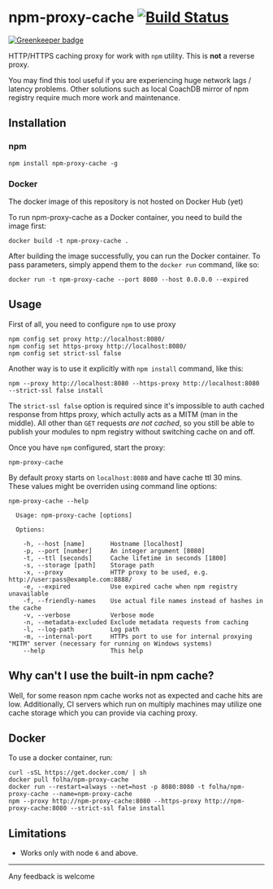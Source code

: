 
npm-proxy-cache  [![Build Status](https://travis-ci.org/runk/npm-proxy-cache.svg?branch=master)](https://travis-ci.org/runk/npm-proxy-cache)
========

[![Greenkeeper badge](https://badges.greenkeeper.io/runk/npm-proxy-cache.svg)](https://greenkeeper.io/)

HTTP/HTTPS caching proxy for work with `npm` utility. This is **not** a reverse proxy.

You may find this tool useful if you are experiencing huge network lags / latency
problems. Other solutions such as local CoachDB mirror of npm registry require much
more work and maintenance.


## Installation

### npm
    npm install npm-proxy-cache -g

### Docker
The docker image of this repository is not hosted on Docker Hub (yet)

To run npm-proxy-cache as a Docker container, you need to build the image first:

```shell
docker build -t npm-proxy-cache .
```

After building the image successfully, you can run the Docker container. To pass parameters, simply append them to the `docker run` command, like so:

```shell
docker run -t npm-proxy-cache --port 8080 --host 0.0.0.0 --expired
```


## Usage

First of all, you need to configure `npm` to use proxy

```shell
npm config set proxy http://localhost:8080/
npm config set https-proxy http://localhost:8080/
npm config set strict-ssl false
```

Another way is to use it explicitly with `npm install` command, like this:

```shell
npm --proxy http://localhost:8080 --https-proxy http://localhost:8080 --strict-ssl false install
```

The `strict-ssl false` option is required since it's impossible to auth cached response
from https proxy, which actully acts as a MITM (man in the middle). All other than `GET`
requests *are not cached*, so you still be able to publish your modules to npm registry without
switching cache on and off.

Once you have `npm` configured, start the proxy:

```shell
npm-proxy-cache
```

By default proxy starts on `localhost:8080` and have cache ttl 30 mins. These values might be
overriden using command line options:

```text
npm-proxy-cache --help

  Usage: npm-proxy-cache [options]

  Options:

    -h, --host [name]       Hostname [localhost]
    -p, --port [number]     An integer argument [8080]
    -t, --ttl [seconds]     Cache lifetime in seconds [1800]
    -s, --storage [path]    Storage path
    -x, --proxy             HTTP proxy to be used, e.g. http://user:pass@example.com:8888/
    -e, --expired           Use expired cache when npm registry unavailable
    -f, --friendly-names    Use actual file names instead of hashes in the cache
    -v, --verbose           Verbose mode
    -n, --metadata-excluded Exclude metadata requests from caching
    -l, --log-path          Log path
    -m, --internal-port     HTTPs port to use for internal proxying "MITM" server (necessary for running on Windows systems)
    --help                  This help
```

## Why can't I use the built-in npm cache?

Well, for some reason npm cache works not as expected and cache hits are low. Additionally,
CI servers which run on multiply machines may utilize one cache storage which you can provide
via caching proxy.

## Docker

To use a docker container, run:

```shell
curl -sSL https://get.docker.com/ | sh
docker pull folha/npm-proxy-cache
docker run --restart=always --net=host -p 8080:8080 -t folha/npm-proxy-cache --name=npm-proxy-cache
npm --proxy http://npm-proxy-cache:8080 --https-proxy http://npm-proxy-cache:8080 --strict-ssl false install
```

## Limitations

 - Works only with node `6` and above.


----

Any feedback is welcome
